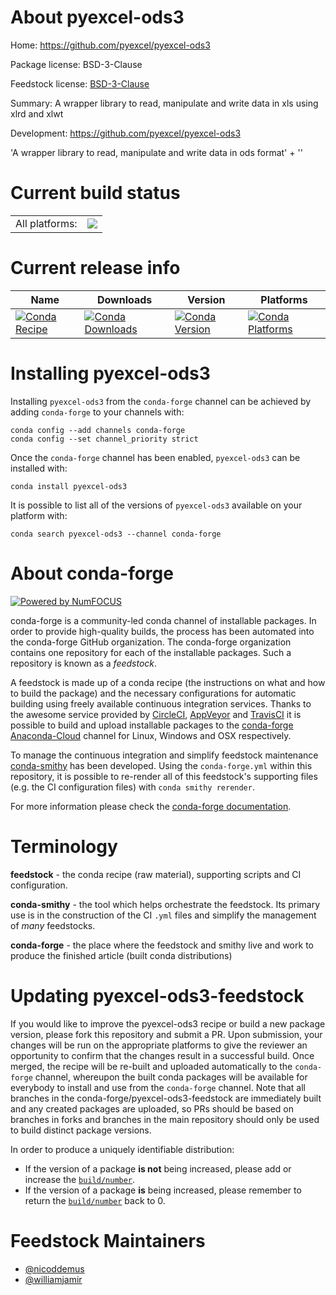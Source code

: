 About pyexcel-ods3
==================

Home: https://github.com/pyexcel/pyexcel-ods3

Package license: BSD-3-Clause

Feedstock license: [BSD-3-Clause](https://github.com/conda-forge/pyexcel-ods3-feedstock/blob/master/LICENSE.txt)

Summary: A wrapper library to read, manipulate and write data in xls using xlrd and xlwt

Development: https://github.com/pyexcel/pyexcel-ods3

'A wrapper library to read, manipulate and write data in ods format' +
''


Current build status
====================


<table><tr><td>All platforms:</td>
    <td>
      <a href="https://dev.azure.com/conda-forge/feedstock-builds/_build/latest?definitionId=5982&branchName=master">
        <img src="https://dev.azure.com/conda-forge/feedstock-builds/_apis/build/status/pyexcel-ods3-feedstock?branchName=master">
      </a>
    </td>
  </tr>
</table>

Current release info
====================

| Name | Downloads | Version | Platforms |
| --- | --- | --- | --- |
| [![Conda Recipe](https://img.shields.io/badge/recipe-pyexcel--ods3-green.svg)](https://anaconda.org/conda-forge/pyexcel-ods3) | [![Conda Downloads](https://img.shields.io/conda/dn/conda-forge/pyexcel-ods3.svg)](https://anaconda.org/conda-forge/pyexcel-ods3) | [![Conda Version](https://img.shields.io/conda/vn/conda-forge/pyexcel-ods3.svg)](https://anaconda.org/conda-forge/pyexcel-ods3) | [![Conda Platforms](https://img.shields.io/conda/pn/conda-forge/pyexcel-ods3.svg)](https://anaconda.org/conda-forge/pyexcel-ods3) |

Installing pyexcel-ods3
=======================

Installing `pyexcel-ods3` from the `conda-forge` channel can be achieved by adding `conda-forge` to your channels with:

```
conda config --add channels conda-forge
conda config --set channel_priority strict
```

Once the `conda-forge` channel has been enabled, `pyexcel-ods3` can be installed with:

```
conda install pyexcel-ods3
```

It is possible to list all of the versions of `pyexcel-ods3` available on your platform with:

```
conda search pyexcel-ods3 --channel conda-forge
```


About conda-forge
=================

[![Powered by
NumFOCUS](https://img.shields.io/badge/powered%20by-NumFOCUS-orange.svg?style=flat&colorA=E1523D&colorB=007D8A)](https://numfocus.org)

conda-forge is a community-led conda channel of installable packages.
In order to provide high-quality builds, the process has been automated into the
conda-forge GitHub organization. The conda-forge organization contains one repository
for each of the installable packages. Such a repository is known as a *feedstock*.

A feedstock is made up of a conda recipe (the instructions on what and how to build
the package) and the necessary configurations for automatic building using freely
available continuous integration services. Thanks to the awesome service provided by
[CircleCI](https://circleci.com/), [AppVeyor](https://www.appveyor.com/)
and [TravisCI](https://travis-ci.com/) it is possible to build and upload installable
packages to the [conda-forge](https://anaconda.org/conda-forge)
[Anaconda-Cloud](https://anaconda.org/) channel for Linux, Windows and OSX respectively.

To manage the continuous integration and simplify feedstock maintenance
[conda-smithy](https://github.com/conda-forge/conda-smithy) has been developed.
Using the ``conda-forge.yml`` within this repository, it is possible to re-render all of
this feedstock's supporting files (e.g. the CI configuration files) with ``conda smithy rerender``.

For more information please check the [conda-forge documentation](https://conda-forge.org/docs/).

Terminology
===========

**feedstock** - the conda recipe (raw material), supporting scripts and CI configuration.

**conda-smithy** - the tool which helps orchestrate the feedstock.
                   Its primary use is in the construction of the CI ``.yml`` files
                   and simplify the management of *many* feedstocks.

**conda-forge** - the place where the feedstock and smithy live and work to
                  produce the finished article (built conda distributions)


Updating pyexcel-ods3-feedstock
===============================

If you would like to improve the pyexcel-ods3 recipe or build a new
package version, please fork this repository and submit a PR. Upon submission,
your changes will be run on the appropriate platforms to give the reviewer an
opportunity to confirm that the changes result in a successful build. Once
merged, the recipe will be re-built and uploaded automatically to the
`conda-forge` channel, whereupon the built conda packages will be available for
everybody to install and use from the `conda-forge` channel.
Note that all branches in the conda-forge/pyexcel-ods3-feedstock are
immediately built and any created packages are uploaded, so PRs should be based
on branches in forks and branches in the main repository should only be used to
build distinct package versions.

In order to produce a uniquely identifiable distribution:
 * If the version of a package **is not** being increased, please add or increase
   the [``build/number``](https://docs.conda.io/projects/conda-build/en/latest/resources/define-metadata.html#build-number-and-string).
 * If the version of a package **is** being increased, please remember to return
   the [``build/number``](https://docs.conda.io/projects/conda-build/en/latest/resources/define-metadata.html#build-number-and-string)
   back to 0.

Feedstock Maintainers
=====================

* [@nicoddemus](https://github.com/nicoddemus/)
* [@williamjamir](https://github.com/williamjamir/)

